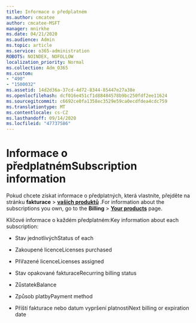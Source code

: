 ```yaml
---
title: Informace o předplatném
ms.author: cmcatee
author: cmcatee-MSFT
manager: mnirkhe
ms.date: 04/21/2020
ms.audience: Admin
ms.topic: article
ms.service: o365-administration
ROBOTS: NOINDEX, NOFOLLOW
localization_priority: Normal
ms.collection: Adm_O365
ms.custom:
- "490"
- "1500032"
ms.assetid: 14d2d36a-37cd-4d72-8344-85447e27a38e
ms.openlocfilehash: dcf016e451cf1d88484578b9bc250fdf2ee11624
ms.sourcegitcommit: c6692ce0fa1358ec3529e59ca0ecdfdea4cdc759
ms.translationtype: MT
ms.contentlocale: cs-CZ
ms.lasthandoff: 09/14/2020
ms.locfileid: "47737586"
---
```

# <a name="subscription-information"></a><span data-ttu-id="6c6bb-102">Informace o předplatném</span><span class="sxs-lookup"><span data-stu-id="6c6bb-102">Subscription information</span></span>

<span data-ttu-id="6c6bb-103">Pokud chcete získat informace o předplatných, která vlastníte, přejděte na stránku **fakturace** \> **[vašich produktů](https://go.microsoft.com/fwlink/p/?linkid=842054)** .</span><span class="sxs-lookup"><span data-stu-id="6c6bb-103">For information about the subscriptions you own, go to the **Billing** \> **[Your products](https://go.microsoft.com/fwlink/p/?linkid=842054)** page.</span></span>
  
<span data-ttu-id="6c6bb-104">Klíčové informace o každém předplatném:</span><span class="sxs-lookup"><span data-stu-id="6c6bb-104">Key information about each subscription:</span></span>
  
- <span data-ttu-id="6c6bb-105">Stav jednotlivých</span><span class="sxs-lookup"><span data-stu-id="6c6bb-105">Status of each</span></span>

- <span data-ttu-id="6c6bb-106">Zakoupené licence</span><span class="sxs-lookup"><span data-stu-id="6c6bb-106">Licenses purchased</span></span>

- <span data-ttu-id="6c6bb-107">Přiřazené licence</span><span class="sxs-lookup"><span data-stu-id="6c6bb-107">Licenses assigned</span></span>

- <span data-ttu-id="6c6bb-108">Stav opakované fakturace</span><span class="sxs-lookup"><span data-stu-id="6c6bb-108">Recurring billing status</span></span>

- <span data-ttu-id="6c6bb-109">Zůstatek</span><span class="sxs-lookup"><span data-stu-id="6c6bb-109">Balance</span></span>

- <span data-ttu-id="6c6bb-110">Způsob platby</span><span class="sxs-lookup"><span data-stu-id="6c6bb-110">Payment method</span></span>

- <span data-ttu-id="6c6bb-111">Příští fakturace nebo datum vypršení platnosti</span><span class="sxs-lookup"><span data-stu-id="6c6bb-111">Next billing or expiration date</span></span>